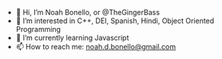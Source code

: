 - 👋 Hi, I’m Noah Bonello, or @TheGingerBass
- 👀 I’m interested in C++, DEI, Spanish, Hindi, Object Oriented Programming
- 🌱 I’m currently learning Javascript
- 📫 How to reach me: noah.d.bonello@gmail.com
